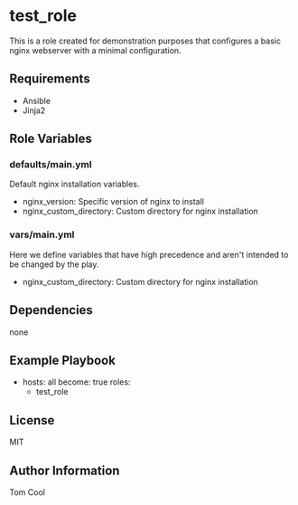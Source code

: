 test_role
=========

This is a role created for demonstration purposes that configures a basic nginx webserver with a minimal configuration.

Requirements
------------

* Ansible
* Jinja2

Role Variables
--------------

### defaults/main.yml
Default nginx installation variables.
 
* nginx_version: Specific version of nginx to install
* nginx_custom_directory: Custom directory for nginx installation
 
### vars/main.yml
Here we define variables that have high precedence and aren't intended to be changed by the play.
 
* nginx_custom_directory: Custom directory for nginx installation

Dependencies
------------

none

Example Playbook
----------------

   - hosts: all
     become: true
     roles:
       - test_role

License
-------

MIT

Author Information
------------------

Tom Cool
